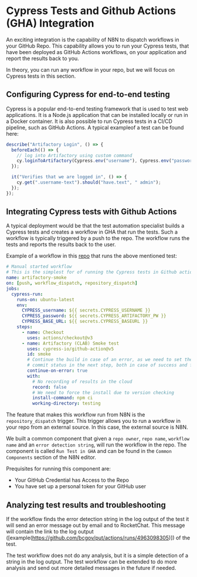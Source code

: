 # Cypress Tests and Github Actions (GHA) Integration

An exciting integration is the capability of N8N to dispatch workflows in your GitHub Repo. This capability allows you to run your Cypress tests, that have been deployed as GitHub Actions workflows, on your application and report the results back to you.

In theory, you can run any workflow in your repo, but we will focus on Cypress tests in this section.

## Configuring Cypress for end-to-end testing

Cypress is a popular end-to-end testing framework that is used to test web applications. It is a Node.js application that can be installed locally or run in a Docker container. It is also possible to run Cypress tests in a CI/CD pipeline, such as GitHub Actions.
A typical exampleof a test can be found here:

```javascript
describe("Artifactory Login", () => {
  beforeEach(() => {
    // log into Artifactory using custom command
    cy.loginToArtifactory(Cypress.env("username"), Cypress.env("password"));
  });

  it("Verifies that we are logged in", () => {
    cy.get(".username-text").should("have.text", " admin");
  });
});
```

## Integrating Cypress tests with Github Actions

A typical deployment would be that the test automation specialist builds a Cypress tests and creates a workflow in GHA that run the tests. Such a workflow is typically triggered by a push to the repo. The workflow runs the tests and reports the results back to the user.

Example of a workflow in this [repo](https://github.com/bcgov/put/blob/main/.github/workflows/cypress-simple-manual.yaml) that runs the above mentioned test:

```yaml
# Manual started workflow
# This is the simplest for of running the Cypress tests in Github actions
name: artifactory-smoke
on: [push, workflow_dispatch, repository_dispatch]
jobs:
  cypress-run:
    runs-on: ubuntu-latest
    env:
      CYPRESS_username: ${{ secrets.CYPRESS_USERNAME }}
      CYPRESS_password: ${{ secrets.CYPRESS_ARTIFACTORY_PW }}
      CYPRESS_BASE_URL: ${{ secrets.CYPRESS_BASEURL }}
    steps:
      - name: Checkout
        uses: actions/checkout@v3
      - name: Artifactory (CLAB) Smoke test
        uses: cypress-io/github-action@v5
        id: smoke
        # Continue the build in case of an error, as we need to set the
        # commit status in the next step, both in case of success and failure
        continue-on-error: true
        with:
          # No recording of results in the cloud
          record: false
          # We need to force the install due to version checking
          install-command: npm ci
          working-directory: testing
```

The feature that makes this workflow run from N8N is the `repository_dispatch` trigger. This trigger allows you to run a workflow in your repo from an external source. In this case, the external source is N8N.

We built a common component that given a `repo owner`, `repo name`, `workflow name` and an `error detection string`, will run the workflow in the repo. The component is called `Run Test in GHA` and can be found in the `Common Components` section of the N8N editor.

Prequisites for running this component are:

- Your GitHub Credential has Access to the Repo
- You have set up a personal token for your GitHub user

## Analyzing test results and troubleshooting

If the workflow finds the error detection string in the log output of the test it will send an error message out by email and to RocketChat. This message will contain the link to the log output ([example(https://github.com/bcgov/put/actions/runs/4963098305)]) of the test.

The test workflow does not do any analysis, but it is a simple detection of a string in the log output. The test workflow can be extended to do more analysis and send out more detailed messages in the future if needed.
